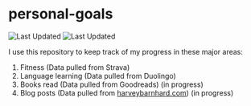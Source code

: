 # personal-goals
![Last Updated](https://img.shields.io/date/1609647967?color=FC4C02&label=Fitness%20Updated&logo=strava)
![Last Updated](https://img.shields.io/date/1609647967?color=7ac70c&label=Language%20Updated&logo=duolingo)

I use this repository to keep track of my progress in these major areas:

1. Fitness (Data pulled from Strava)
2. Language learning (Data pulled from Duolingo)
3. Books read (Data pulled from Goodreads) (in progress)
4. Blog posts (Data pulled from [harveybarnhard.com](https://harveybarnhard.com)) (in progress)
